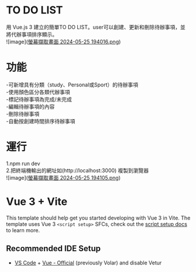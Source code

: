 # TO DO LIST
用 Vue.js 3 建立的簡單TO DO LIST。user可以創建、更新和刪除待辦事項，並將代辦事項排序顯示。  
![image]([螢幕擷取畫面 2024-05-25 194016.png](https://github.com/0606060606/to-do/blob/master/%E8%9E%A2%E5%B9%95%E6%93%B7%E5%8F%96%E7%95%AB%E9%9D%A2%202024-05-25%20194016.png))

# 功能
-可新增具有分類（study、Personal或Sport）的待辦事項  
-使用顏色區分各類代辦事項  
-標記待辦事項為完成/未完成  
-編輯待辦事項的內容  
-刪除待辦事項  
-自動按創建時間排序待辦事項  


# 運行
1.npm run dev  
2.把終端機輸出的網址如(http://localhost:3000) 複製到瀏覽器  
![image]([螢幕擷取畫面 2024-05-25 194105.png](https://github.com/0606060606/to-do/blob/master/%E8%9E%A2%E5%B9%95%E6%93%B7%E5%8F%96%E7%95%AB%E9%9D%A2%202024-05-25%20194105.png))


# Vue 3 + Vite

This template should help get you started developing with Vue 3 in Vite. The template uses Vue 3 `<script setup>` SFCs, check out the [script setup docs](https://v3.vuejs.org/api/sfc-script-setup.html#sfc-script-setup) to learn more.

## Recommended IDE Setup

- [VS Code](https://code.visualstudio.com/) + [Vue - Official](https://marketplace.visualstudio.com/items?itemName=Vue.volar) (previously Volar) and disable Vetur
